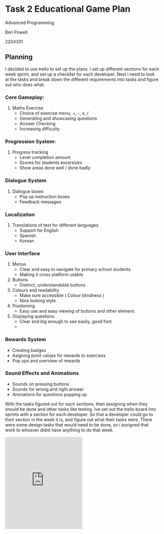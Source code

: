 
# Task 2 Educational Game Plan

Advanced Programming

Ben Powell

2204331


## Planning

I decided to use trello to set up the plans. I set up different sections for each week sprint, and set up a checklist for each developer.
Next i need to look at the tasks and break down the different requirements into tasks and figure out who does what.



### Core Gameplay:
1. Maths Exercise 
    - Choice of exercise menu; +, -, x, /
    - Generating and showcasing questions
    - Answer Checking
    - Increasing difficulty




### Progression System:
1. Progress tracking
    - Level completion amount
    - Scores for students excersizes
    - Show areas done well / done badly

### Dialogue System
1. Dialogue boxes
    - Pop up instruction boxes
    - Feedback messages


### Localization
1. Translations of text for different languages
    - Support for English
    - Spanish
    - Korean



### User Interface
1. Menus 
    - Clear and easy to navigate for primary school students. 
    - Making it cross platform usable
2. Buttons
    - Distinct, understandable buttons
3. Colours and readability
    - Make sure accessible ( Colour blindness )
    - Nice looking style
4. Positioning
    - Easy use and easy viewing of buttons and other element.
5. Displaying questions
    - Clear and big enough to see easily, good font.
    - 

### Rewards System 
- Creating badges
- Asigning point values for rewards to exercises 
- Pop ups and overview of rewards


### Sound Effects and Animations
- Sounds on pressing buttons
- Sounds for wrong and right answer
- Animations for questions popping up


With the tasks figured out for each sections, then assigning when they should be done and other tasks like testing.
Ive set out the trello board into sprints with a section for each developer. So that a developer could go to their section in the week it is, and figure out what their tasks were.
There were some design tasks that would need to be done, so i assigned that work to whoever didnt have anything to do that week.


<iframe src = "https://trello.com/b/ep63Sd4m.html" frameBorder="0" width="50%" height="300"> </iframe>